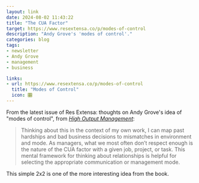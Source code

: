 ```yaml
---
layout: link
date: 2024-08-02 11:43:22
title: "The CUA Factor"
target: https://www.resextensa.co/p/modes-of-control
description: "Andy Grove's 'modes of control'."
categories: blog
tags:
- newsletter
- Andy Grove
- management
- business

links:
- url: https://www.resextensa.co/p/modes-of-control
  title: "Modes of Control"
  icon: 🎛️
---
```


From the latest issue of Res Extensa: thoughts on Andy Grove's idea of "modes of control", from _[High Output Management](/books/grove-high-output-management/ "High Output Management")_:

> Thinking about this in the context of my own work, I can map past hardships and bad business decisions to mismatches in environment and mode. As managers, what we most often don’t respect enough is the nature of the CUA factor with a given job, project, or task. This mental framework for thinking about relationships is helpful for selecting the appropriate communication or management mode.

This simple 2x2 is one of the more interesting idea from the book.
